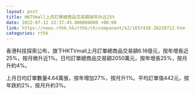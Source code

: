 ```yaml
---
layout: post
title: HKTVmall上月訂單總商品交易額按年升近25%
date: 2022-07-12 22:37:45.000000000 +08:00
link: https://news.rthk.hk/rthk/ch/component/k2/1657418-20220712.htm
categories: rthk
---
```


香港科技探索公布，旗下HKTVmall上月訂單總商品交易額6.16億元，按年增長近25%，按月微升近1%。日均訂單總商品交易額2050萬元，按年增長25%，按月升約4%。

上月日均訂單數量4.64萬張，按年增加27%，按月升1%。平均訂單值442元，按年跌約2%，按月升約3%。
